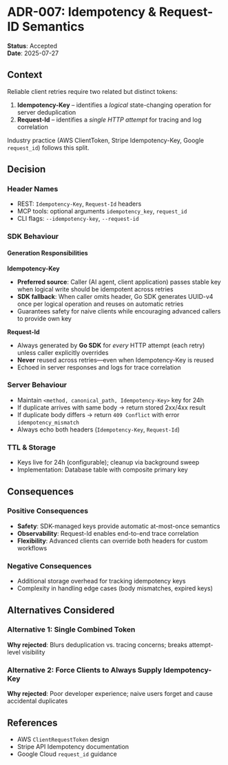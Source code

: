 # ADR-007: Idempotency & Request-ID Semantics

**Status**: Accepted  
**Date**: 2025-07-27

## Context

Reliable client retries require two related but distinct tokens:

1. **Idempotency-Key** – identifies a *logical* state-changing operation for server deduplication
2. **Request-Id** – identifies a *single HTTP attempt* for tracing and log correlation

Industry practice (AWS ClientToken, Stripe Idempotency-Key, Google `request_id`) follows this split.

## Decision

### Header Names
- REST: `Idempotency-Key`, `Request-Id` headers
- MCP tools: optional arguments `idempotency_key`, `request_id`
- CLI flags: `--idempotency-key`, `--request-id`

### SDK Behaviour

#### Generation Responsibilities
**Idempotency-Key**
- **Preferred source**: Caller (AI agent, client application) passes stable key when logical write should be idempotent across retries
- **SDK fallback**: When caller omits header, Go SDK generates UUID-v4 once per logical operation and reuses on automatic retries
- Guarantees safety for naive clients while encouraging advanced callers to provide own key

**Request-Id**  
- Always generated by **Go SDK** for *every* HTTP attempt (each retry) unless caller explicitly overrides
- **Never** reused across retries—even when Idempotency-Key is reused
- Echoed in server responses and logs for trace correlation

### Server Behaviour
- Maintain `<method, canonical_path, Idempotency-Key>` key for 24h
- If duplicate arrives with same body → return stored 2xx/4xx result
- If duplicate body differs → return `409 Conflict` with error `idempotency_mismatch`
- Always echo both headers (`Idempotency-Key`, `Request-Id`)

### TTL & Storage
- Keys live for 24h (configurable); cleanup via background sweep
- Implementation: Database table with composite primary key

## Consequences

### Positive Consequences
- **Safety**: SDK-managed keys provide automatic at-most-once semantics
- **Observability**: Request-Id enables end-to-end trace correlation  
- **Flexibility**: Advanced clients can override both headers for custom workflows

### Negative Consequences
- Additional storage overhead for tracking idempotency keys
- Complexity in handling edge cases (body mismatches, expired keys)

## Alternatives Considered

### Alternative 1: Single Combined Token
**Why rejected**: Blurs deduplication vs. tracing concerns; breaks attempt-level visibility

### Alternative 2: Force Clients to Always Supply Idempotency-Key  
**Why rejected**: Poor developer experience; naive users forget and cause accidental duplicates

## References
- AWS `ClientRequestToken` design
- Stripe API Idempotency documentation  
- Google Cloud `request_id` guidance
